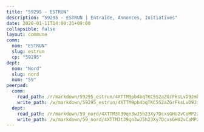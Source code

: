 ```yaml
---
title: "59295 - ESTRUN"
description: "59295 - ESTRUN | Entraide, Annonces, Initiatives"
date: 2020-01-11T14:09:21+09:00
collapsible: false
layout: commune
comm:
  nom: "ESTRUN"
  slug: estrun
  cp: "59295"
dept:
  nom: "Nord"
  slug: nord
  num: "59"
peerpad:
  comm:
    read_path: /r/markdown/59295_estrun/4XTTM9pb4bqTKC5S2aZGrFksLvD9JmkBExKF3dn1ZvvGZ2cLt
    write_path: /w/markdown/59295_estrun/4XTTM9pb4bqTKC5S2aZGrFksLvD9JmkBExKF3dn1ZvvGZ2cLt-K3TgTnHJjH1Bvcwz1VbaVg2aiQfPADqui9uDh8ssWh5P8U5X7fWQKaKmhkWZJ41KUxWDXrtiiuiEwzxEkTGBxMHMPxLLFjZQFN3zY4Ty7QrUVfewkpNPe7wUW2Mtw4tZWe1N7i5A
  dept:
    read_path: /r/markdown/59_nord/4XTTM3t39qn3wJ5h23Xy7DcxsGHU2vCoMP2z3iS4TUn3TrtdJ
    write_path: /w/markdown/59_nord/4XTTM3t39qn3wJ5h23Xy7DcxsGHU2vCoMP2z3iS4TUn3TrtdJ-K3TgTuZGkuZqXfr6fpmH7pGsMT6ndvZQMyRDze5QBt7XScLWHoBi246kLoDKpTH2Yo4f3AFSSJqGc2ozvNww7qPLqsDjpvahxCbQ6F5znbfjp6kVgaDcTYc9LyhwSfYuCevnvZUQ
---
```


